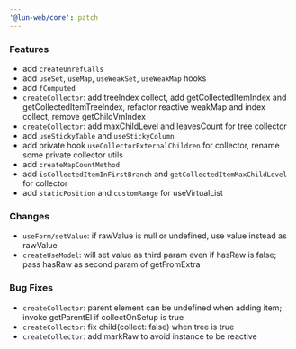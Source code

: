 ```yaml
---
'@lun-web/core': patch
---
```


### Features

- add `createUnrefCalls`
- add `useSet`, `useMap`, `useWeakSet`, `useWeakMap` hooks
- add `fComputed`
- `createCollector`: add treeIndex collect, add getCollectedItemIndex and getCollectedItemTreeIndex, refactor reactive weakMap and index collect, remove getChildVmIndex
- `createCollector`: add maxChildLevel and leavesCount for tree collector
- add `useStickyTable` and `useStickyColumn`
- add private hook `useCollectorExternalChildren` for collector, rename some private collector utils
- add `createMapCountMethod`
- add `isCollectedItemInFirstBranch` and `getCollectedItemMaxChildLevel` for collector
- add `staticPosition` and `customRange` for useVirtualList

### Changes

- `useForm/setValue`: if rawValue is null or undefined, use value instead as rawValue
- `createUseModel`: will set value as third param even if hasRaw is false; pass hasRaw as second param of getFromExtra

### Bug Fixes

- `createCollector`: parent element can be undefined when adding item; invoke getParentEl if collectOnSetup is true
- `createCollector`: fix child(collect: false) when tree is true
- `createCollector`: add markRaw to avoid instance to be reactive